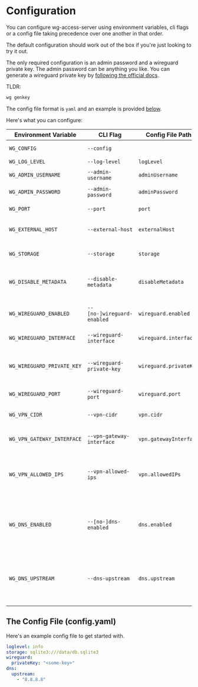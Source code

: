 # Configuration

You can configure wg-access-server using environment variables, cli flags or a config file
taking precedence over one another in that order.

The default configuration should work out of the box if you're just looking to try it out.

The only required configuration is an admin password and a wireguard private key. The admin
password can be anything you like. You can generate a wireguard private key by
[following the official docs](https://www.wireguard.com/quickstart/#key-generation).

TLDR:

```bash
wg genkey
```

The config file format is `yaml` and an example is provided [below](#the-config-file-configyaml).

Here's what you can configure:

| Environment Variable       | CLI Flag                   | Config File Path       | Required | Default (docker)                        | Description                                                                                                                                                                                 |
| -------------------------- | -------------------------- | ---------------------- | -------- | --------------------------------------- | ------------------------------------------------------------------------------------------------------------------------------------------------------------------------------------------- |
| `WG_CONFIG`                | `--config`                 |                        |          |                                         | The path to a wg-access-server config.yaml file                                                                                                                                             |
| `WG_LOG_LEVEL`             | `--log-level`              | `logLevel`             |          | `info`                                  | The global log level                                                                                                                                                                        |
| `WG_ADMIN_USERNAME`        | `--admin-username`         | `adminUsername`        |          | `admin`                                 | The admin account username                                                                                                                                                                  |
| `WG_ADMIN_PASSWORD`        | `--admin-password`         | `adminPassword`        | Yes      |                                         | The admin account password                                                                                                                                                                  |
| `WG_PORT`                  | `--port`                   | `port`                 |          | `8000`                                  | The port the web ui will listen on (http)                                                                                                                                                   |
| `WG_EXTERNAL_HOST`         | `--external-host`          | `externalHost`         |          |                                         | The external domain for the server (e.g. https://www.mydomain.com)                                                                                                                          |
| `WG_STORAGE`               | `--storage`                | `storage`              |          | `sqlite3:///data/db.sqlite3`            | A storage backend connection string. See [storage docs](./3-storage.md)                                                                                                                     |
| `WG_DISABLE_METADATA`      | `--disable-metadata`       | `disableMetadata`      |          | `false`                                 | Turn off collection of device metadata logging. Includes last handshake time and RX/TX bytes only.                                                                                          |
| `WG_WIREGUARD_ENABLED`     | `--[no-]wireguard-enabled` | `wireguard.enabled`    |          | `true`                                  | Enable/disable the wireguard server. Useful for development on non-linux machines.                                                                                                          |
| `WG_WIREGUARD_INTERFACE`   | `--wireguard-interface`    | `wireguard.interface`  |          | `wg0`                                   | The wireguard network interface name                                                                                                                                                        |
| `WG_WIREGUARD_PRIVATE_KEY` | `--wireguard-private-key`  | `wireguard.privateKey` | Yes      |                                         | The wireguard private key. This value is required and must be stable. If this value changes all devices must re-register.                                                                   |
| `WG_WIREGUARD_PORT`        | `--wireguard-port`         | `wireguard.port`       |          | `51820`                                 | The wireguard server port (udp)                                                                                                                                                             |
| `WG_VPN_CIDR`              | `--vpn-cidr`               | `vpn.cidr`             |          | `10.44.0.0/24`                          | The VPN network range. VPN clients will be assigned IP addresses in this range.                                                                                                             |
| `WG_VPN_GATEWAY_INTERFACE` | `--vpn-gateway-interface`  | `vpn.gatewayInterface` |          | _default gateway interface (e.g. eth0)_ | The VPN gateway interface. VPN client traffic will be forwarded to this interface.                                                                                                          |
| `WG_VPN_ALLOWED_IPS`       | `--vpn-allowed-ips`        | `vpn.allowedIPs`       |          | `0.0.0.0/1, 128.0.0.0/1`                | Allowed IPs that clients may route through this VPN. This will be set in the client's WireGuard connection file and routing is also enforced by the server using iptables.                  |
| `WG_DNS_ENABLED`           | `--[no-]dns-enabled`       | `dns.enabled`          |          | `true`                                  | Enable/disable the embedded DNS proxy server. This is enabled by default and allows VPN clients to avoid DNS leaks by sending all DNS requests to wg-access-server itself.                  |
| `WG_DNS_UPSTREAM`          | `--dns-upstream`           | `dns.upstream`         |          | _resolveconf autodetection or 1.1.1.1_  | The upstream DNS server to proxy DNS requests to. By default the host machine's resolveconf configuration is used to find it's upstream DNS server, otherwise 1.1.1.1 (cloudflare) is used. |

## The Config File (config.yaml)

Here's an example config file to get started with.

```yaml
loglevel: info
storage: sqlite3:///data/db.sqlite3
wireguard:
  privateKey: "<some-key>"
dns:
  upstream:
    - "8.8.8.8"
```
